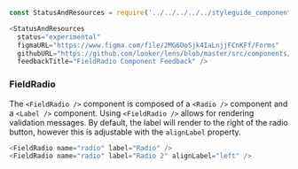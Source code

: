 ```js noeditor
const StatusAndResources = require('../../../../../styleguide_components/StatusAndResources').StatusAndResources;

<StatusAndResources
  status="experimental"
  figmaURL="https://www.figma.com/file/2MG6DoSjk4IaLnjjFCnKFf/Forms"
  githubURL="https://github.com/looker/lens/blob/master/src/components/Form/Fields/FieldRadio.tsx"
  feedbackTitle="FieldRadio Component Feedback" />
```

### FieldRadio

The `<FieldRadio />` component is composed of a `<Radio />` component and a `<Label />` component. Using `<FieldRadio />` allows for rendering validation messages. By default, the label will render to the right of the radio button, however this is adjustable with the `alignLabel` property.

```js
<FieldRadio name="radio" label="Radio" />
<FieldRadio name="radio" label="Radio 2" alignLabel="left" />
```
